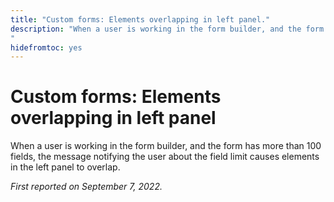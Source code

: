 ```yaml
---
title: "Custom forms: Elements overlapping in left panel."
description: "When a user is working in the form builder, and the form has more than 100 fields, the message notifying the user about the field limit causes elements in the left panel to overlap.
"
hidefromtoc: yes
---
```


# Custom forms: Elements overlapping in left panel

When a user is working in the form builder, and the form has more than 100 fields, the message notifying the user about the field limit causes elements in the left panel to overlap.

_First reported on September 7, 2022._

